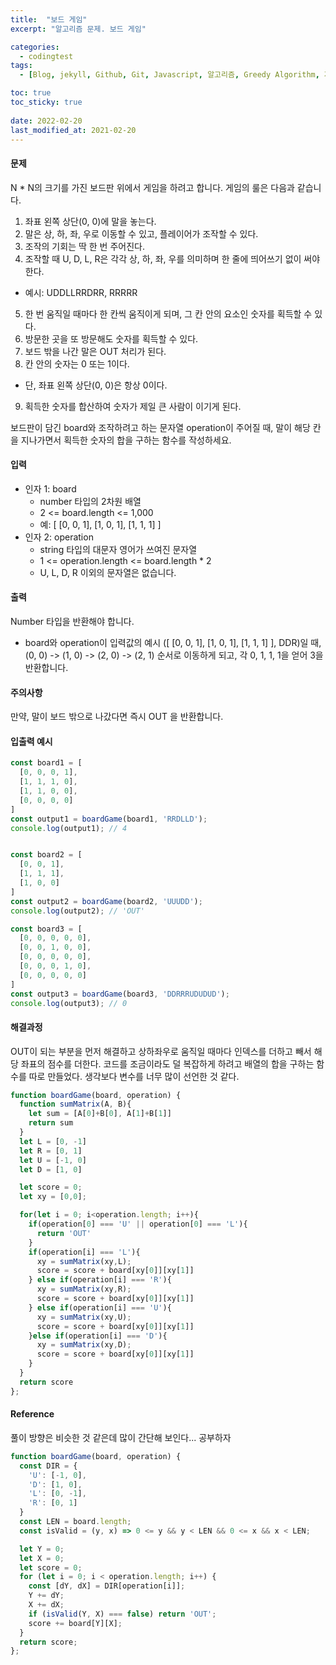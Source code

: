 ```yaml
---
title:  "보드 게임"
excerpt: "알고리즘 문제. 보드 게임"

categories:
  - codingtest
tags:
  - [Blog, jekyll, Github, Git, Javascript, 알고리즘, Greedy Algorithm, 자바스크립트, CS, Computer Science, 코딩테스트, 보드게임, 보드 게임, 보드 게임, 알고리즘 문제]

toc: true
toc_sticky: true
 
date: 2022-02-20
last_modified_at: 2021-02-20
---
```


#### 문제
N * N의 크기를 가진 보드판 위에서 게임을 하려고 합니다. 게임의 룰은 다음과 같습니다.

1. 좌표 왼쪽 상단(0, 0)에 말을 놓는다.
2. 말은 상, 하, 좌, 우로 이동할 수 있고, 플레이어가 조작할 수 있다.
3. 조작의 기회는 딱 한 번 주어진다.
4. 조작할 때 U, D, L, R은 각각 상, 하, 좌, 우를 의미하며 한 줄에 띄어쓰기 없이 써야 한다.
  * 예시: UDDLLRRDRR, RRRRR
5. 한 번 움직일 때마다 한 칸씩 움직이게 되며, 그 칸 안의 요소인 숫자를 획득할 수 있다.
6. 방문한 곳을 또 방문해도 숫자를 획득할 수 있다.
7. 보드 밖을 나간 말은 OUT 처리가 된다.
8. 칸 안의 숫자는 0 또는 1이다.
  * 단, 좌표 왼쪽 상단(0, 0)은 항상 0이다.
9. 획득한 숫자를 합산하여 숫자가 제일 큰 사람이 이기게 된다.

보드판이 담긴 board와 조작하려고 하는 문자열 operation이 주어질 때, 말이 해당 칸을 지나가면서 획득한 숫자의 합을 구하는 함수를 작성하세요.

#### 입력
* 인자 1: board
  * number 타입의 2차원 배열
  * 2 <= board.length <= 1,000
  * 예: [ [0, 0, 1], [1, 0, 1], [1, 1, 1] ]
* 인자 2: operation
  * string 타입의 대문자 영어가 쓰여진 문자열
  * 1 <= operation.length <= board.length * 2
  * U, L, D, R 이외의 문자열은 없습니다.

#### 출력
Number 타입을 반환해야 합니다.
* board와 operation이 입력값의 예시 ([ [0, 0, 1], [1, 0, 1], [1, 1, 1] ], DDR)일 때, (0, 0) -> (1, 0) -> (2, 0) -> (2, 1) 순서로 이동하게 되고, 각 0, 1, 1, 1을 얻어 3을 반환합니다.

#### 주의사항
만약, 말이 보드 밖으로 나갔다면 즉시 OUT 을 반환합니다.

#### 입출력 예시
```javascript
const board1 = [
  [0, 0, 0, 1],
  [1, 1, 1, 0],
  [1, 1, 0, 0],
  [0, 0, 0, 0]
]
const output1 = boardGame(board1, 'RRDLLD');
console.log(output1); // 4


const board2 = [
  [0, 0, 1],
  [1, 1, 1],
  [1, 0, 0]
]
const output2 = boardGame(board2, 'UUUDD');
console.log(output2); // 'OUT'

const board3 = [
  [0, 0, 0, 0, 0],
  [0, 0, 1, 0, 0],
  [0, 0, 0, 0, 0],
  [0, 0, 0, 1, 0],
  [0, 0, 0, 0, 0]
]
const output3 = boardGame(board3, 'DDRRRUDUDUD');
console.log(output3); // 0
```

#### 해결과정
OUT이 되는 부분을 먼저 해결하고 상하좌우로 움직일 때마다 인덱스를 더하고 빼서 해당 좌표의 점수를 더한다. 코드를 조금이라도 덜 복잡하게 하려고 배열의 합을 구하는 함수를 따로 만들었다. 생각보다 변수를 너무 많이 선언한 것 같다.

```javascript
function boardGame(board, operation) {
  function sumMatrix(A, B){
    let sum = [A[0]+B[0], A[1]+B[1]]
    return sum
  }
  let L = [0, -1]
  let R = [0, 1]
  let U = [-1, 0]
  let D = [1, 0]

  let score = 0;
  let xy = [0,0];

  for(let i = 0; i<operation.length; i++){
    if(operation[0] === 'U' || operation[0] === 'L'){
      return 'OUT'
    }
    if(operation[i] === 'L'){
      xy = sumMatrix(xy,L);
      score = score + board[xy[0]][xy[1]]
    } else if(operation[i] === 'R'){
      xy = sumMatrix(xy,R);
      score = score + board[xy[0]][xy[1]]
    } else if(operation[i] === 'U'){
      xy = sumMatrix(xy,U);
      score = score + board[xy[0]][xy[1]]
    }else if(operation[i] === 'D'){
      xy = sumMatrix(xy,D);
      score = score + board[xy[0]][xy[1]]
    }
  }
  return score
};
```
#### Reference
풀이 방향은 비슷한 것 같은데 많이 간단해 보인다... 공부하자
```javascript
function boardGame(board, operation) {
  const DIR = {
    'U': [-1, 0],
    'D': [1, 0],
    'L': [0, -1],
    'R': [0, 1]
  }
  const LEN = board.length;
  const isValid = (y, x) => 0 <= y && y < LEN && 0 <= x && x < LEN;

  let Y = 0;
  let X = 0;
  let score = 0;
  for (let i = 0; i < operation.length; i++) {
    const [dY, dX] = DIR[operation[i]];
    Y += dY;
    X += dX;
    if (isValid(Y, X) === false) return 'OUT';
    score += board[Y][X];
  }
  return score;
};
```